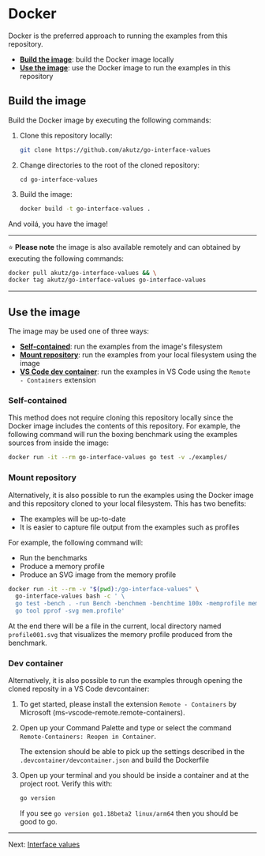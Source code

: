 # Docker

Docker is the preferred approach to running the examples from this repository.

* [**Build the image**](#build-the-image): build the Docker image locally
* [**Use the image**](#use-the-image): use the Docker image to run the examples in this repository

## Build the image

Build the Docker image by executing the following commands:

1. Clone this repository locally:

    ```bash
    git clone https://github.com/akutz/go-interface-values
    ```

1. Change directories to the root of the cloned repository:

    ```
    cd go-interface-values
    ```

1. Build the image:

    ```bash
    docker build -t go-interface-values .
    ```

And voilá, you have the image!

---

:star: **Please note** the image is also available remotely and can obtained by executing the following commands:

```bash
docker pull akutz/go-interface-values && \
docker tag akutz/go-interface-values go-interface-values
```

---

## Use the image

The image may be used one of three ways:

* [**Self-contained**](#self-contained): run the examples from the image's filesystem
* [**Mount repository**](#mount-repository): run the examples from your local filesystem using the image
* [**VS Code dev container**](#dev-container): run the examples in VS Code using the `Remote - Containers` extension

### Self-contained

This method does not require cloning this repository locally since the Docker image includes the contents of this repository. For example, the following command will run the boxing benchmark using the examples sources from inside the image:

```bash
docker run -it --rm go-interface-values go test -v ./examples/
```

### Mount repository

Alternatively, it is also possible to run the examples using the Docker image and this repository cloned to your local filesystem. This has two benefits:

* The examples will be up-to-date
* It is easier to capture file output from the examples such as profiles

For example, the following command will:

* Run the benchmarks
* Produce a memory profile
* Produce an SVG image from the memory profile

```bash
docker run -it --rm -v "$(pwd):/go-interface-values" \
  go-interface-values bash -c ' \
  go test -bench . -run Bench -benchmem -benchtime 100x -memprofile mem.profile && \
  go tool pprof -svg mem.profile'
```

At the end there will be a file in the current, local directory named `profile001.svg` that visualizes the memory profile produced from the benchmark.

### Dev container

Alternatively, it is also possible to run the examples through opening the cloned reposity in a VS Code devcontainer:

1. To get started, please install the extension `Remote - Containers` by Microsoft (ms-vscode-remote.remote-containers). 
1. Open up your Command Palette and type or select the command `Remote-Containers: Reopen in Container`.

    The extension should be able to pick up the settings described in the `.devcontainer/devcontainer.json` and build the Dockerfile
1. Open up your terminal and you should be inside a container and at the project root. Verify this with:

    ```bash 
    go version
    ```

    If you see `go version go1.18beta2 linux/arm64` then you should be good to go.

---

Next: [Interface values](../02-interface-values/)
